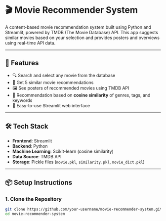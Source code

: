 # 🎬 Movie Recommender System

A content-based movie recommendation system built using Python and Streamlit, powered by TMDB (The Movie Database) API. This app suggests similar movies based on your selection and provides posters and overviews using real-time API data.

---

## 🚀 Features

- 🔍 Search and select any movie from the database
- 🎥 Get 5 similar movie recommendations
- 🖼️ See posters of recommended movies using TMDB API
- 🧠 Recommendation based on **cosine similarity** of genres, tags, and keywords
- 🧰 Easy-to-use Streamlit web interface

---

## 🛠️ Tech Stack

- **Frontend**: Streamlit
- **Backend**: Python
- **Machine Learning**: Scikit-learn (cosine similarity)
- **Data Source**: TMDB API
- **Storage**: Pickle files (`movie.pkl`, `similarity.pkl`, `movie_dict.pkl`)

---

## 📦 Setup Instructions

### 1. Clone the Repository

```bash
git clone https://github.com/your-username/movie-recommender-system.git
cd movie-recommender-system